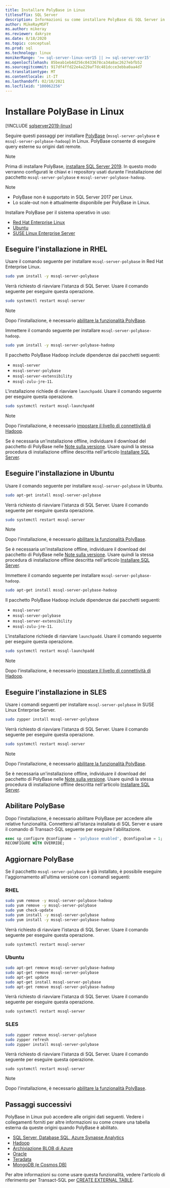 ```yaml
---
title: Installare PolyBase in Linux
titlesuffix: SQL Server
description: Informazioni su come installare PolyBase di SQL Server in Linux. PolyBase consente di eseguire query esterne su origini dati remote.
author: MikeRayMSFT
ms.author: mikeray
ms.reviewer: dakryze
ms.date: 8/18/2020
ms.topic: conceptual
ms.prod: sql
ms.technology: linux
monikerRange: '>= sql-server-linux-ver15 || >= sql-server-ver15'
ms.openlocfilehash: 85beab1eb4d256c0433678ca34a8ac2627ebfb52
ms.sourcegitcommit: 917df4ffd22e4a229af7dc481dcce3ebba0aa4d7
ms.translationtype: MT
ms.contentlocale: it-IT
ms.lasthandoff: 02/10/2021
ms.locfileid: "100062256"
---
```

# <a name="install-polybase-on-linux"></a>Installare PolyBase in Linux

[!INCLUDE [sqlserver2019-linux](../../includes/applies-to-version/sqlserver2019-linux.md)]

Seguire questi passaggi per installare [PolyBase](../../relational-databases/polybase/polybase-guide.md) (`mssql-server-polybase` e `mssql-server-polybase-hadoop`) in Linux. PolyBase consente di eseguire query esterne su origini dati remote.

>[!NOTE]
> Prima di installare PolyBase, [installare SQL Server 2019](../../linux/sql-server-linux-setup.md#platforms). In questo modo verranno configurati le chiavi e i repository usati durante l'installazione del pacchetto `mssql-server-polybase` e `mssql-server-polybase-hadoop`.

>[!NOTE]
>
> - PolyBase non è supportato in SQL Server 2017 per Linux.
> - Lo scale-out non è attualmente disponibile per PolyBase in Linux.

Installare PolyBase per il sistema operativo in uso:

- [Red Hat Enterprise Linux](#RHEL)
- [Ubuntu](#ubuntu)
- [SUSE Linux Enterprise Server](#SLES)

## <a name="install-on-rhel"></a><a name="RHEL"></a>Eseguire l'installazione in RHEL

Usare il comando seguente per installare `mssql-server-polybase` in Red Hat Enterprise Linux. 

```bash
sudo yum install -y mssql-server-polybase
```

Verrà richiesto di riavviare l'istanza di SQL Server. Usare il comando seguente per eseguire questa operazione.

```bash
sudo systemctl restart mssql-server
```

>[!NOTE]
>Dopo l'installazione, è necessario [abilitare la funzionalità PolyBase](#enable).

Immettere il comando seguente per installare `mssql-server-polybase-hadoop`. 

```bash
sudo yum install -y mssql-server-polybase-hadoop
```

Il pacchetto PolyBase Hadoop include dipendenze dai pacchetti seguenti:
- `mssql-server`
- `mssql-server-polybase`
- `mssql-server-extensibility`
- `mssql-zulu-jre-11`. 

L'installazione richiede di riavviare `launchpadd`. Usare il comando seguente per eseguire questa operazione.

```bash
sudo systemctl restart mssql-launchpadd
```

>[!NOTE]
>Dopo l'installazione, è necessario [impostare il livello di connettività di Hadoop](../../database-engine/configure-windows/polybase-connectivity-configuration-transact-sql.md#c-set-hadoop-connectivity).

Se è necessaria un'installazione offline, individuare il download del pacchetto di PolyBase nelle [Note sulla versione](../../linux/sql-server-linux-release-notes.md). Usare quindi la stessa procedura di installazione offline descritta nell'articolo [Installare SQL Server](../../linux/sql-server-linux-setup.md#offline).

## <a name="install-on-ubuntu"></a><a name="ubuntu"></a>Eseguire l'installazione in Ubuntu

Usare il comando seguente per installare `mssql-server-polybase` in Ubuntu. 

```bash
sudo apt-get install mssql-server-polybase
```

Verrà richiesto di riavviare l'istanza di SQL Server. Usare il comando seguente per eseguire questa operazione.

```bash
sudo systemctl restart mssql-server
```

>[!NOTE]
>Dopo l'installazione, è necessario [abilitare la funzionalità PolyBase](#enable).

Se è necessaria un'installazione offline, individuare il download del pacchetto di PolyBase nelle [Note sulla versione](../../linux/sql-server-linux-release-notes.md). Usare quindi la stessa procedura di installazione offline descritta nell'articolo [Installare SQL Server](../../linux/sql-server-linux-setup.md#offline).

Immettere il comando seguente per installare `mssql-server-polybase-hadoop`. 

```bash
sudo apt-get install mssql-server-polybase-hadoop
```

Il pacchetto PolyBase Hadoop include dipendenze dai pacchetti seguenti:
- `mssql-server`
- `mssql-server-polybase`
- `mssql-server-extensibility`
- `mssql-zulu-jre-11`. 

L'installazione richiede di riavviare `launchpadd`. Usare il comando seguente per eseguire questa operazione.

```bash
sudo systemctl restart mssql-launchpadd
```

>[!NOTE]
>Dopo l'installazione, è necessario [impostare il livello di connettività di Hadoop](../../relational-databases/polybase/polybase-configure-hadoop.md#configure-hadoop-connectivity).

## <a name="install-on-sles"></a><a name="SLES"></a>Eseguire l'installazione in SLES

Usare i comandi seguenti per installare `mssql-server-polybase` in SUSE Linux Enterprise Server. 

```bash
sudo zypper install mssql-server-polybase
```

Verrà richiesto di riavviare l'istanza di SQL Server. Usare il comando seguente per eseguire questa operazione.

```bash
sudo systemctl restart mssql-server
```

>[!NOTE]
>Dopo l'installazione, è necessario [abilitare la funzionalità PolyBase](#enable).

Se è necessaria un'installazione offline, individuare il download del pacchetto di PolyBase nelle [Note sulla versione](../../linux/sql-server-linux-release-notes.md). Usare quindi la stessa procedura di installazione offline descritta nell'articolo [Installare SQL Server](../../linux/sql-server-linux-setup.md#offline).


## <a name="enable-polybase"></a><a name="enable"></a> Abilitare PolyBase

Dopo l'installazione, è necessario abilitare PolyBase per accedere alle relative funzionalità. Connettersi all'istanza installata di SQL Server e usare il comando di Transact-SQL seguente per eseguire l'abilitazione.

```sql
exec sp_configure @configname = 'polybase enabled', @configvalue = 1;
RECONFIGURE WITH OVERRIDE;
```

## <a name="update-polybase"></a>Aggiornare PolyBase

Se il pacchetto `mssql-server-polybase` è già installato, è possibile eseguire l'aggiornamento all'ultima versione con i comandi seguenti:

### <a name="rhel"></a>RHEL

```bash
sudo yum remove -y mssql-server-polybase-hadoop
sudo yum remove -y mssql-server-polybase
sudo yum check-update
sudo yum install -y mssql-server-polybase
sudo yum install -y mssql-server-polybase-hadoop
```

Verrà richiesto di riavviare l'istanza di SQL Server. Usare il comando seguente per eseguire questa operazione.

```
sudo systemctl restart mssql-server
```

### <a name="ubuntu"></a>Ubuntu

```bash
sudo apt-get remove mssql-server-polybase-hadoop
sudo apt-get remove mssql-server-polybase
sudo apt-get update 
sudo apt-get install mssql-server-polybase
sudo apt-get remove mssql-server-polybase-hadoop
```

Verrà richiesto di riavviare l'istanza di SQL Server. Usare il comando seguente per eseguire questa operazione.

```
sudo systemctl restart mssql-server
```

### <a name="sles"></a>SLES

```bash
sudo zypper remove mssql-server-polybase
sudo zypper refresh
sudo zypper install mssql-server-polybase
```

Verrà richiesto di riavviare l'istanza di SQL Server. Usare il comando seguente per eseguire questa operazione.

```
sudo systemctl restart mssql-server
```

>[!NOTE]
>Dopo l'installazione, è necessario [abilitare la funzionalità PolyBase](#enable).

## <a name="next-steps"></a>Passaggi successivi

PolyBase in Linux può accedere alle origini dati seguenti. Vedere i collegamenti forniti per altre informazioni su come creare una tabella esterna da queste origini quando PolyBase è abilitato. 

- [SQL Server, Database SQL, Azure Synapse Analytics](../../relational-databases/polybase/polybase-configure-sql-server.md)
- [Hadoop](../../relational-databases/polybase/polybase-configure-hadoop.md)
- [Archiviazione BLOB di Azure](../../relational-databases/polybase/polybase-configure-azure-blob-storage.md)
- [Oracle](../../relational-databases/polybase/polybase-configure-oracle.md)
- [Teradata](../../relational-databases/polybase/polybase-configure-teradata.md)
- [MongoDB (e Cosmos DB)](../../relational-databases/polybase/polybase-configure-mongodb.md)

Per altre informazioni su come usare questa funzionalità, vedere l'articolo di riferimento per Transact-SQL per [CREATE EXTERNAL TABLE](../../t-sql/statements/create-external-table-transact-sql.md).
